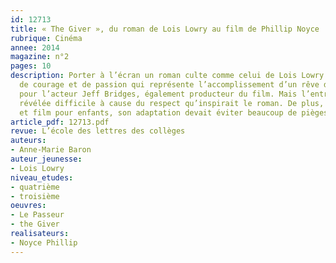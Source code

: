 ```yaml
---
id: 12713
title: « The Giver », du roman de Lois Lowry au film de Phillip Noyce
rubrique: Cinéma
annee: 2014
magazine: n°2
pages: 10
description: Porter à l’écran un roman culte comme celui de Lois Lowry est un acte
  de courage et de passion qui représente l’accomplissement d’un rêve de vingt ans
  pour l’acteur Jeff Bridges, également producteur du film. Mais l’entreprise s’est
  révélée difficile à cause du respect qu’inspirait le roman. De plus, à la fois drame
  et film pour enfants, son adaptation devait éviter beaucoup de pièges...
article_pdf: 12713.pdf
revue: L’école des lettres des collèges
auteurs:
- Anne-Marie Baron
auteur_jeunesse:
- Lois Lowry
niveau_etudes:
- quatrième
- troisième
oeuvres:
- Le Passeur
- the Giver
realisateurs:
- Noyce Phillip
---
```


